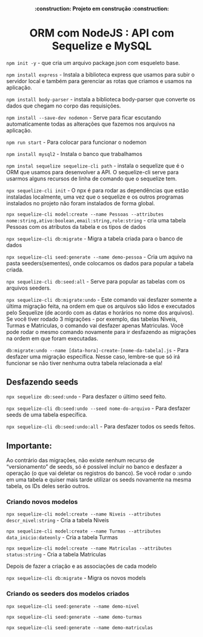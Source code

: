 <h4 align="center"> 
    :construction:  Projeto em construção  :construction:
</h4>

<h1 align="center"> ORM com NodeJS : API com Sequelize e MySQL </h1>

```npm init -y``` - que cria um arquivo package.json com esqueleto base.

 ```npm install express``` - Instala a biblioteca express que usamos para subir o servidor local e também para gerenciar as rotas que criamos e usamos na aplicação.

 ```npm install body-parser``` - instala a biblioteca body-parser que converte os dados que chegam no corpo das requisições.

 ```npm install --save-dev nodemon``` - Serve para ficar escutando automaticamente todas as alterações que fazemos nos arquivos na aplicação.

 ```npm run start``` - Para colocar para funcionar o nodemon

 ```npm install mysql2``` - Instala o banco que trabalhamos

 ```npm instal sequelize sequelize-cli path``` - instala o sequelize que é o ORM que usamos para desenvolver a API. O sequelize-cli serve para usarmos alguns recursos de linha de comando que o sequelize tem.

 ```npx sequelize-cli init``` - O npx é para rodar as dependências que estão instaladas localmente, uma vez que o sequelize e os outros programas instalados no projeto não foram instalados de forma global.

 ```npx sequelize-cli model:create --name Pessoas --attributes nome:string,ativo:boolean,email:string,role:string``` - cria uma tabela Pessoas com os atributos da tabela e os tipos de dados

```npx sequelize-cli db:migrate```  - Migra a tabela criada para o banco de dados

```npx sequelize-cli seed:generate --name demo-pessoa```  - Cria um aquivo na pasta seeders(sementes), onde colocamos os dados para popular a tabela criada.

```npx sequelize-cli db:seed:all```  - Serve para popular as tabelas com os arquivos seeders.

```npx sequelize-cli db:migrate:undo``` - Este comando vai desfazer somente a última migração feita, na ordem em que os arquivos são lidos e executados pelo Sequelize (de acordo com as datas e horários no nome dos arquivos). Se você tiver rodado 3 migrações - por exemplo, das tabelas Niveis, Turmas e Matriculas, o comando vai desfazer apenas Matriculas. Você pode rodar o mesmo comando novamente para ir desfazendo as migrações na ordem em que foram executadas.

```db:migrate:undo --name [data-hora]-create-[nome-da-tabela].js``` - Para desfazer uma migração específica. Nesse caso, lembre-se que só irá funcionar se não tiver nenhuma outra tabela relacionada a ela!

<h2>Desfazendo seeds</h2>

```npx sequelize db:seed:undo``` - Para desfazer o último seed feito.

```npx sequelize-cli db:seed:undo --seed nome-do-arquivo``` - Para desfazer seeds de uma tabela específica.

```npx sequelize-cli db:seed:undo:all``` - Para desfazer todos os seeds feitos.

<h2>Importante:</h2>

Ao contrário das migrações, não existe nenhum recurso de “versionamento” de seeds, só é possível incluir no banco e desfazer a operação (o que vai deletar os registros do banco).
Se você rodar o :undo em uma tabela e quiser mais tarde utilizar os seeds novamente na mesma tabela, os IDs deles serão outros.

<h3>Criando novos modelos</h3>

```npx sequelize-cli model:create --name Niveis --attributes descr_nivel:string``` - Cria a tabela Niveis

```npx sequelize-cli model:create --name Turmas --attributes data_inicio:dateonly``` - Cria a tabela Turmas

```npx sequelize-cli model:create --name Matriculas --attributes status:string``` - Cria a tabela Matriculas

Depois de fazer a criação e as associações de cada modelo

```npx sequelize-cli db:migrate``` - Migra os novos models 

<h3>Criando os seeders dos modelos criados</h3>

```npx sequelize-cli seed:generate --name demo-nivel``` 

```npx sequelize-cli seed:generate --name demo-turmas```

```npx sequelize-cli seed:generate --name demo-matriculas```